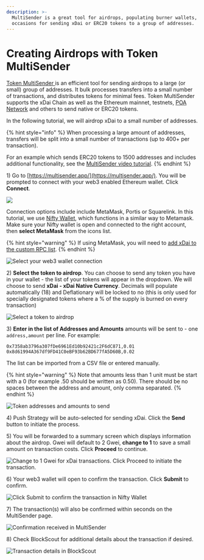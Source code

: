 ```yaml
---
description: >-
  MultiSender is a great tool for airdrops, populating burner wallets, and other
  occasions for sending xDai or ERC20 tokens to a group of addresses.
---
```


# Creating Airdrops with Token MultiSender

[Token MultiSender ](https://multisender.app/)is an efficient tool for sending airdrops to a large \(or small\) group of addresses. It bulk processes transfers into a small number of transactions, and distributes tokens for minimal fees.  Token MultiSender supports the xDai Chain as well as the Ethereum mainnet, testnets, [POA Network](https://poa.network) and others to send native or ERC20 tokens. 

In the following tutorial, we will airdrop xDai to a small number of addresses.

{% hint style="info" %}
When processing a large amount of addresses, transfers will be split into a small number of transactions \(up to 400+ per transaction\).   
  
For an example which sends ERC20 tokens to 1500 addresses and includes additional functionality, see the [MultiSender video tutorial](https://multisender.app/tutorial).
{% endhint %}

1\) Go to [https://multisender.app/](https://multisender.app/). You will be prompted to connect with your web3 enabled Ethereum wallet. Click **Connect**.

![](../../.gitbook/assets/connect1%20%281%29.png)

Connection options include include MetaMask, Portis or Squarelink. In this tutorial, we use [Nifty Wallet](../../for-users/wallets/nifty-wallet.md), which functions in a similar way to Metamask. Make sure your Nifty wallet is open and connected to the right account, then **select MetaMask** from the icons list.

{% hint style="warning" %}
If using MetaMask, you will need to [add xDai to the custom RPC list](../../for-users/wallets/metamask/metamask-setup.md). 
{% endhint %}

![Select your web3 wallet connection](../../.gitbook/assets/metamask1.png)

2\) **Select the token to airdrop**. You can choose to send any token you have in your wallet - the list of your tokens will appear in the dropdown.  We will choose to send **xDai - xDai Native Currency**.  Decimals will populate automatically \(18\) and Deflationary will be locked to no \(this is only used for specially designated tokens where a % of the supply is burned on every transaction\)

![Select a token to airdrop](../../.gitbook/assets/xdai1.png)

3\) **Enter in the list of Addresses and Amounts** amounts will be sent to - one `address,amount` per line. For example:

`0x7358ab3796a307fDe6961Ed10b92421c2F6dC871,0.01 0x8d61994A367df9FD41C0eBF93b62BD677fA5D60B,0.02`  
  
The list can be imported from a CSV file or entered manually. 

{% hint style="warning" %}
Note that amounts less than 1 unit must be start with a 0 \(for example .50 should be written as 0.50\). There should be no spaces between the address and amount, only comma separated.
{% endhint %}

![Token addresses and amounts to send](../../.gitbook/assets/token_list.png)

4\) Push Strategy will be auto-selected for sending xDai. Click the **Send** button to initiate the process.  

5\) You will be forwarded to a summary screen which displays information about the airdrop. Gwei will default to 2 Gwei, **change to 1** to save a small amount on transaction costs. Click **Proceed** to continue.

![Change to 1 Gwei for xDai transactions. Click Proceed to initiate the transaction.](../../.gitbook/assets/1gwei.png)

6\) Your web3 wallet will open to confirm the transaction. Click **Submit** to confirm.

![Click Submit to confirm the transaction in Nifty Wallet](../../.gitbook/assets/nifty_confirm.png)

7\) The transaction\(s\) will also be confirmed within seconds on the MultiSender page.

![Confirmation received in MultiSender](../../.gitbook/assets/trans_confirm.png)

8\) Check BlockScout for additional details about the transaction if desired.

![ Transaction details in BlockScout](../../.gitbook/assets/blcksct_confirmed.png)









